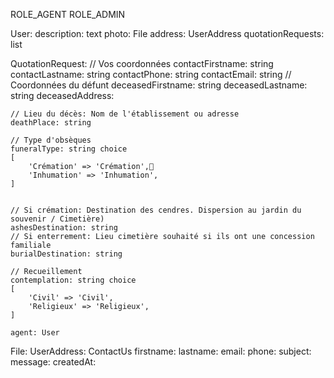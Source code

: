 ROLE_AGENT
ROLE_ADMIN

User:
    description: text
    photo: File
    address: UserAddress
    quotationRequests: list<QuotationRequest>

QuotationRequest:
    // Vos coordonnées
    contactFirstname: string
    contactLastname: string
    contactPhone: string
    contactEmail: string
    // Coordonnées du défunt
    deceasedFirstname: string
    deceasedLastname: string
    deceasedAddress:
    
    // Lieu du décès: Nom de l'établissement ou adresse
    deathPlace: string
    
    // Type d'obsèques
    funeralType: string choice
    [
        'Crémation' => 'Crémation',
        'Inhumation' => 'Inhumation',
    ]
    
    
    // Si crémation: Destination des cendres. Dispersion au jardin du souvenir / Cimetière)
    ashesDestination: string 
    // Si enterrement: Lieu cimetière souhaité si ils ont une concession familiale
    burialDestination: string
    
    // Recueillement
    contemplation: string choice
    [
        'Civil' => 'Civil',
        'Religieux' => 'Religieux',
    ]

    agent: User
    
File:
UserAddress:
ContactUs
    firstname:
    lastname:
    email:
    phone:
    subject:
    message:
    createdAt: